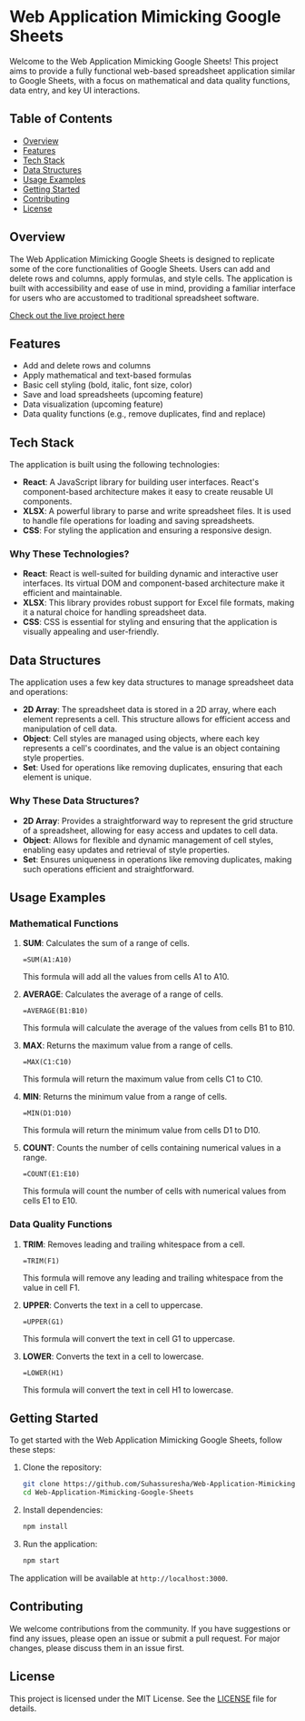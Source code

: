 # Web Application Mimicking Google Sheets

Welcome to the Web Application Mimicking Google Sheets! This project aims to provide a fully functional web-based spreadsheet application similar to Google Sheets, with a focus on mathematical and data quality functions, data entry, and key UI interactions.

## Table of Contents

- [Overview](#overview)
- [Features](#features)
- [Tech Stack](#tech-stack)
- [Data Structures](#data-structures)
- [Usage Examples](#usage-examples)
- [Getting Started](#getting-started)
- [Contributing](#contributing)
- [License](#license)

## Overview

The Web Application Mimicking Google Sheets is designed to replicate some of the core functionalities of Google Sheets. Users can add and delete rows and columns, apply formulas, and style cells. The application is built with accessibility and ease of use in mind, providing a familiar interface for users who are accustomed to traditional spreadsheet software.

[Check out the live project here](http://your-live-project-link.com)

## Features

- Add and delete rows and columns
- Apply mathematical and text-based formulas
- Basic cell styling (bold, italic, font size, color)
- Save and load spreadsheets (upcoming feature)
- Data visualization (upcoming feature)
- Data quality functions (e.g., remove duplicates, find and replace)

## Tech Stack

The application is built using the following technologies:

- **React**: A JavaScript library for building user interfaces. React's component-based architecture makes it easy to create reusable UI components.
- **XLSX**: A powerful library to parse and write spreadsheet files. It is used to handle file operations for loading and saving spreadsheets.
- **CSS**: For styling the application and ensuring a responsive design.

### Why These Technologies?

- **React**: React is well-suited for building dynamic and interactive user interfaces. Its virtual DOM and component-based architecture make it efficient and maintainable.
- **XLSX**: This library provides robust support for Excel file formats, making it a natural choice for handling spreadsheet data.
- **CSS**: CSS is essential for styling and ensuring that the application is visually appealing and user-friendly.

## Data Structures

The application uses a few key data structures to manage spreadsheet data and operations:

- **2D Array**: The spreadsheet data is stored in a 2D array, where each element represents a cell. This structure allows for efficient access and manipulation of cell data.
- **Object**: Cell styles are managed using objects, where each key represents a cell's coordinates, and the value is an object containing style properties.
- **Set**: Used for operations like removing duplicates, ensuring that each element is unique.

### Why These Data Structures?

- **2D Array**: Provides a straightforward way to represent the grid structure of a spreadsheet, allowing for easy access and updates to cell data.
- **Object**: Allows for flexible and dynamic management of cell styles, enabling easy updates and retrieval of style properties.
- **Set**: Ensures uniqueness in operations like removing duplicates, making such operations efficient and straightforward.

## Usage Examples

### Mathematical Functions

1. **SUM**: Calculates the sum of a range of cells.
   ```plaintext
   =SUM(A1:A10)
   ```
   This formula will add all the values from cells A1 to A10.

2. **AVERAGE**: Calculates the average of a range of cells.
   ```plaintext
   =AVERAGE(B1:B10)
   ```
   This formula will calculate the average of the values from cells B1 to B10.

3. **MAX**: Returns the maximum value from a range of cells.
   ```plaintext
   =MAX(C1:C10)
   ```
   This formula will return the maximum value from cells C1 to C10.

4. **MIN**: Returns the minimum value from a range of cells.
   ```plaintext
   =MIN(D1:D10)
   ```
   This formula will return the minimum value from cells D1 to D10.

5. **COUNT**: Counts the number of cells containing numerical values in a range.
   ```plaintext
   =COUNT(E1:E10)
   ```
   This formula will count the number of cells with numerical values from cells E1 to E10.

### Data Quality Functions

1. **TRIM**: Removes leading and trailing whitespace from a cell.
   ```plaintext
   =TRIM(F1)
   ```
   This formula will remove any leading and trailing whitespace from the value in cell F1.

2. **UPPER**: Converts the text in a cell to uppercase.
   ```plaintext
   =UPPER(G1)
   ```
   This formula will convert the text in cell G1 to uppercase.

3. **LOWER**: Converts the text in a cell to lowercase.
   ```plaintext
   =LOWER(H1)
   ```
   This formula will convert the text in cell H1 to lowercase.

## Getting Started

To get started with the Web Application Mimicking Google Sheets, follow these steps:

1. Clone the repository:
   ```bash
   git clone https://github.com/Suhassuresha/Web-Application-Mimicking-Google-Sheets.git
   cd Web-Application-Mimicking-Google-Sheets
   ```

2. Install dependencies:
   ```bash
   npm install
   ```

3. Run the application:
   ```bash
   npm start
   ```

The application will be available at `http://localhost:3000`.

## Contributing

We welcome contributions from the community. If you have suggestions or find any issues, please open an issue or submit a pull request. For major changes, please discuss them in an issue first.

## License

This project is licensed under the MIT License. See the [LICENSE](LICENSE) file for details.